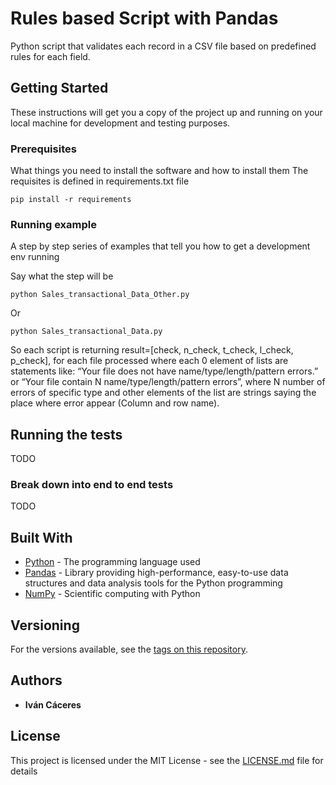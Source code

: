 # Rules based Script with Pandas

Python script that validates each record in a CSV file based on predefined rules for each field.

## Getting Started

These instructions will get you a copy of the project up and running on your local machine for development and testing purposes.

### Prerequisites

What things you need to install the software and how to install them
The requisites is defined in requirements.txt file

```
pip install -r requirements
```

### Running example

A step by step series of examples that tell you how to get a development env running

Say what the step will be

```
python Sales_transactional_Data_Other.py
```

Or

```
python Sales_transactional_Data.py
```

So each script is returning result=[check, n_check, t_check, l_check, p_check], for each file processed where each 0 element of lists are statements like: “Your file does not have name/type/length/pattern errors.” or “Your file contain N name/type/length/pattern errors”, where N number of errors of specific type and other elements of the list are strings saying the place where error appear (Column and row name).


## Running the tests

TODO

### Break down into end to end tests

TODO


## Built With

* [Python](https://www.python.org/) - The programming language used
* [Pandas](https://pandas.pydata.org/) - Library providing high-performance, easy-to-use data structures and data analysis tools for the Python programming
* [NumPy](http://www.numpy.org/) - Scientific computing with Python

## Versioning

For the versions available, see the [tags on this repository](https://github.com/your/project/tags). 

## Authors

* **Iván Cáceres**

## License

This project is licensed under the MIT License - see the [LICENSE.md](LICENSE.md) file for details

